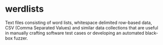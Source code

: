werdlists
=========

Text files consisting of word lists, whitespace delimited row-based data, CSV
(Comma Separated Values) and similar data collections that are useful in
manually crafting software test cases or developing an automated black-box
fuzzer.
